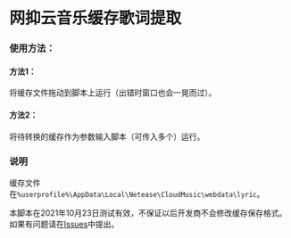 # 网抑云音乐缓存歌词提取

### 使用方法：

#### 方法1：

将缓存文件拖动到脚本上运行（出错时窗口也会一晃而过）。

#### 方法2：

将待转换的缓存作为参数输入脚本（可传入多个）运行。

### 说明

缓存文件在`%userprofile%\AppData\Local\Netease\CloudMusic\webdata\lyric`。

本脚本在2021年10月23日测试有效，不保证以后开发商不会修改缓存保存格式。如果有问题请在[Issues](https://github.com/xiaosiyu0603/NetEase-Music-Cache-to-LRC-File/issues)中提出。

